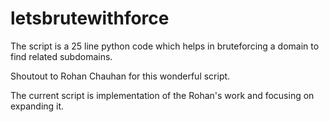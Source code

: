 # letsbrutewithforce
The script is a 25 line python code which helps in bruteforcing a domain to find related subdomains. 

Shoutout to Rohan Chauhan for this wonderful script. 

The current script is implementation of the Rohan's work and focusing on expanding it.
